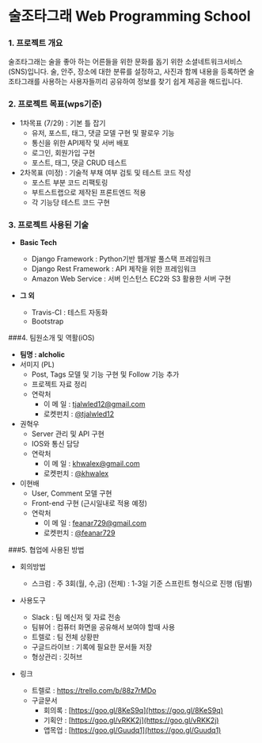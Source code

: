 # 술조타그래 Web Programming School

### 1. 프로젝트 개요
 술조타그래는 술을 좋아 하는 어른들을 위한 문화를 돕기 위한 소셜네트워크서비스(SNS)입니다.
술, 안주, 장소에 대한 분류를 설정하고, 사진과 함께 내용을 등록하면 술조타그래를 사용하는 사용자들끼리 공유하여 정보를 찾기 쉽게 제공을 해드립니다.

### 2. 프로젝트 목표(wps기준)
- 1차목표 (7/29) : 기본 틀 잡기
    * 유저, 포스트, 태그, 댓글 모델 구현 및 팔로우 기능
    * 통신을 위한 API제작 및  서버 배포
    * 로그인, 회원가입 구현
    * 포스트, 태그, 댓글 CRUD 테스트
- 2차목표 (미정) :  기술적 부채 여부 검토 및 테스트 코드 작성
     * 포스트 부분 코드 리팩토링
     * 부트스트랩으로 제작된 프론트엔드 적용
     * 각 기능당 테스트 코드 구현
    
### 3. 프로젝트 사용된 기술
- **Basic Tech**
    - Django Framework
     : Python기반 웹개발 풀스택  프레임워크
    - Django Rest Framework
     : API 제작을 위한 프레임워크
    - Amazon Web Service
     : 서버 인스턴스 EC2와 S3 활용한 서버 구현

- **그 외**
    - Travis-CI
     : 테스트 자동화
    - Bootstrap

###4. 팀원소개 및 역활(iOS)
- **팀명 : alcholic**
- 서미지 (PL)
    - Post, Tags 모델 및 기능 구현 및 Follow 기능 추가
    - 프로젝트 자료 정리
    - 연락처
        - 이  메  일  : [tjalwled12@gmail.com](tjalwled12@gmail.com)
        - 로켓펀치 : [@tjalwled12](https://www.rocketpunch.com/@tjalwled12)
- 권혁우
    - Server 관리 및  API 구현
    - IOS와 통신 담당
    - 연락처
        - 이  메  일 : [khwalex@gmail.com](khwalex@gmail.com)
        - 로켓펀치 : [@khwalex](https://www.rocketpunch.com/@khwalex)
- 이현배
    - User, Comment 모델 구현
    - Front-end 구현 (근시일내로 적용 예정)
    - 연락처
        - 이  메  일 : [feanar729@gmail.com](feanar729@gmail.com)
        - 로켓펀치 : [@feanar729](https://www.rocketpunch.com/@feanar729)   

###5. 협업에 사용된 방법
- 회의방법
    - 스크럼 
    : 주 3회(월, 수,금) (전체) 
    : 1-3일 기준 스프린트 형식으로 진행 (팀별)
- 사용도구
    - Slack : 팀 메신저 및 자료 전송
    - 팀뷰어 : 컴퓨터 화면을 공유해서 보여야 할때 사용   
    - 트렐로 : 팀 전체 상황판  
    - 구글드라이브 : 기록에 필요한 문서들 저장
    - 형상관리 : 깃허브

- 링크
    - 트렐로 : https://trello.com/b/88z7rMDo
    - 구글문서
        - 회의록 : [https://goo.gl/8KeS9q](https://goo.gl/8KeS9q)
        - 기획안 : [https://goo.gl/vRKK2j](https://goo.gl/vRKK2j)
        - 앱목업 : [https://goo.gl/Guudq1](https://goo.gl/Guudq1)


